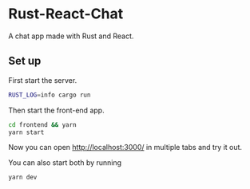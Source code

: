 # Rust-React-Chat

A chat app made with Rust and React.

## Set up

First start the server.

```bash
RUST_LOG=info cargo run
```

Then start the front-end app.

```bash
cd frontend && yarn
yarn start
```

Now you can open <http://localhost:3000/> in multiple tabs and try it out.

You can also start both by running

```bash
yarn dev
```
